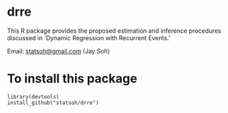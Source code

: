 # drre
This R package provides the proposed estimation and inference procedures discussed in `Dynamic Regression with Recurrent Events.'

Email: statsoh@gmail.com (Jay Soh)


# To install this package
```
library(devtools)
install_github("statsoh/drre")
```

